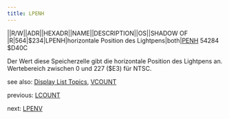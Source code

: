 ```yaml
---
title: LPENH
---
```

||R/W||ADR||HEXADR||NAME||DESCRIPTION||OS||SHADOW OF  
|R|564|$234|LPENH|horizontale Position des Lightpens|both|[PENH](../PENH/index.md) 54284 $D40C  
  
Der Wert diese Speicherzelle gibt die horizontale Position des Lightpens an. Wertebereich zwischen 0 und 227 ($E3) für NTSC.  
  
see also: [Display List Topics](../Displaylist_topics/index.md), [VCOUNT](../VCOUNT/index.md)  
  
previous: [LCOUNT](../LCOUNT/index.md)  
  
next: [LPENV](../LPENV/index.md)  
